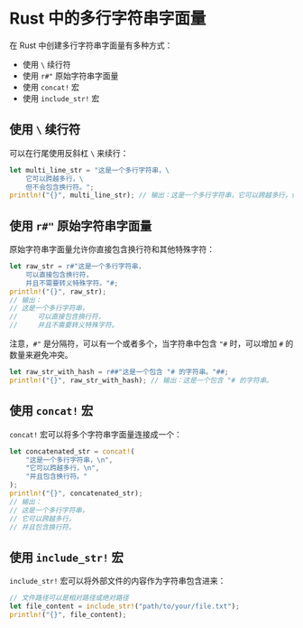 # Rust 中的多行字符串字面量

在 Rust 中创建多行字符串字面量有多种方式：

- 使用 `\` 续行符
- 使用 `r#"` 原始字符串字面量
- 使用 `concat!` 宏
- 使用 `include_str!` 宏

## 使用 `\` 续行符

可以在行尾使用反斜杠 `\` 来续行：

```rust
let multi_line_str = "这是一个多行字符串，\
    它可以跨越多行，\
    但不会包含换行符。";
println!("{}", multi_line_str); // 输出：这是一个多行字符串，它可以跨越多行，但不会包含换行符。
```

## 使用 `r#"` 原始字符串字面量

原始字符串字面量允许你直接包含换行符和其他特殊字符：

```rust
let raw_str = r#"这是一个多行字符串，
    可以直接包含换行符，
    并且不需要转义特殊字符。"#;
println!("{}", raw_str);
// 输出：
// 这是一个多行字符串，
//     可以直接包含换行符，
//     并且不需要转义特殊字符。
```

注意，`#"` 是分隔符，可以有一个或者多个，当字符串中包含 `"#` 时，可以增加 `#` 的数量来避免冲突。

```rust
let raw_str_with_hash = r##"这是一个包含 "# 的字符串。"##;
println!("{}", raw_str_with_hash); // 输出：这是一个包含 "# 的字符串。
```

## 使用 `concat!` 宏

`concat!` 宏可以将多个字符串字面量连接成一个：

```rust
let concatenated_str = concat!(
    "这是一个多行字符串，\n",
    "它可以跨越多行，\n",
    "并且包含换行符。"
);
println!("{}", concatenated_str);
// 输出：
// 这是一个多行字符串，
// 它可以跨越多行，
// 并且包含换行符。
```

## 使用 `include_str!` 宏

`include_str!` 宏可以将外部文件的内容作为字符串包含进来：

```rust
// 文件路径可以是相对路径或绝对路径
let file_content = include_str!("path/to/your/file.txt");
println!("{}", file_content);
```
